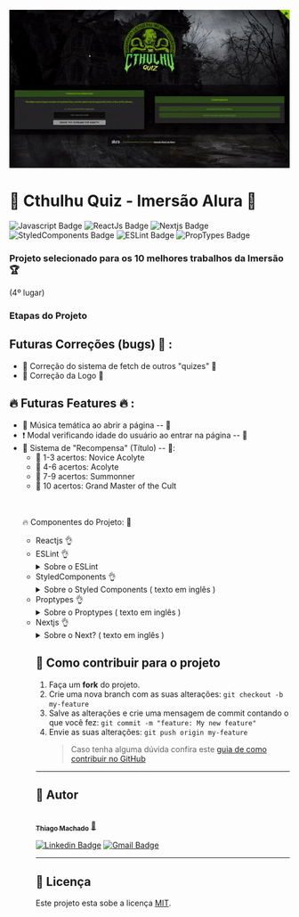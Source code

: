 ![web-preview](https://raw.githubusercontent.com/thimmdev/imersaoalura-quiz/main/cthulhuquizgif.gif)

<h1> 
	🚧  Cthulhu Quiz - Imersão Alura 🚀
</h1>

![Javascript Badge](https://img.shields.io/badge/JavaScript-F7DF1E?style=for-the-badge&logo=javascript&logoColor=black)
![ReactJs Badge](https://img.shields.io/badge/React-20232A?style=for-the-badge&logo=react&logoColor=61DAFB)
![Nextjs Badge](https://img.shields.io/badge/-NextJs-105b94?style=for-the-badge&logoColor=black)
![StyledComponents Badge](https://img.shields.io/badge/styled--components-DB7093?style=for-the-badge&logo=styled-components&logoColor=white)
![ESLint Badge](https://img.shields.io/badge/-ESLint-5b1094?style=for-the-badge&logoColor=black)
![PropTypes Badge](https://img.shields.io/badge/-PropTypes-5b9410?style=for-the-badge&logoColor=black)

<h3> Projeto selecionado para os 10 melhores trabalhos da Imersão 🏆 </h3>
 <p>(4º lugar)</p>

<h3>Etapas do Projeto</h3>

## Futuras Correções (bugs) 🚧 :
<ul>
<li> 🚧 Correção do sistema de fetch de outros "quizes" 🚧 </li>
<li> 🚧 Correção da Logo 🚧 </li>
</ul>

## 🔥 Futuras Features 🔥 :
<ul>
<li> 🎵 Música temática ao abrir a página -- 🚧 </li>
<li> ❗ Modal verificando idade do usuário ao entrar na página -- 🚧 </li>
<li> 👏 Sistema de "Recompensa" (Título) -- 🚧:
	<ul>
	<li>🚧 1-3 acertos: Novice Acolyte </li>
	<li>🚧 4-6 acertos: Acolyte </li>
	<li>🚧 7-9 acertos: Summonner </li>
	<li>🚧 10 acertos: Grand Master of the Cult </li>
	</ul>
</li>
<br />
<br />
<p>🔥 Componentes do Projeto: 🚀</p> 
<ul>
<li>Reactjs 👌</li>
<li>ESLint 👌</li>
<details>
<summary> Sobre o ESLint </summary>
<h4>Getting Started with ESLint</h4>
ESLint is a tool for identifying and reporting on patterns found in ECMAScript/JavaScript code, with the goal of making code more consistent and avoiding bugs. In many ways, it is similar to JSLint and JSHint with a few exceptions:
<ul>
<li>ESLint uses Espree for JavaScript parsing.</li>
<li>ESLint uses an AST to evaluate patterns in code.</li>
<li>ESLint is completely pluggable, every single rule is a plugin and you can add more at runtime.</li>
</ul>
For more details such as: Installation and Usage and configuration use the link below:
https://eslint.org/docs/user-guide/getting-started
</details>
      
<li>StyledComponents 👌</li>
<details>
<summary>Sobre o Styled Components ( texto em inglês )</summary>
<br>
  <h3>Example app with styled-components</h3>

This example features how you use a different styling solution than [styled-jsx](https://github.com/zeit/styled-jsx) that also supports universal styles. That means we can serve the required styles for the first render within the HTML and then load the rest in the client. In this case we are using [styled-components] (https://github.com/styled-components/styled-components).

For this purpose we are extending the `<Document />` and injecting the server side rendered styles into the `<head>`, and also adding the `babel-plugin-styled- components` (which is required for server side rendering). Additionally we set up a global [theme](https://www.styled-components.com/docs/advanced#theming) for styled-components using NextJS custom [`<App>`](https://nextjs.org/docs/advanced-features/custom-app) component.
</details>

<li>Proptypes 👌</li>
<details>
<summary> Sobre o Proptypes ( texto em inglês ) </summary>
<br>
# Runtime type checking for React props and similar objects.
You can use prop-types to document the intended types of properties passed to components. 
React (and potentially other libraries—see the checkPropTypes() reference below) will check props passed to your components against those definitions, 
and warn in development if they don’t match.

Installation
`npm install --save prop-types`

</details>
  
<li>Nextjs 👌</li>
<details>
<summary>Sobre o Next? ( texto em inglês )</summary>
<br>
Execute [`create-next-app`](https://github.com/vercel/next.js/tree/canary/packages/create-next-app) with [npm](https://docs.npmjs.com/cli/init) or [Yarn](https://yarnpkg.com/lang/en/docs/cli/create/) to bootstrap the example:

```bash
npx create-next-app --example with-styled-components with-styled-components-app
# or
yarn create next-app --example with-styled-components with-styled-components-app
```

Deploy it to the cloud with [Vercel](https://vercel.com/new?utm_source=github&utm_medium=readme&utm_campaign=next-example) ([Documentation](https://nextjs.org/docs/deployment)).

### Try it on CodeSandbox

[Open this example on CodeSandbox](https://codesandbox.io/s/github/vercel/next.js/tree/canary/examples/with-styled-components)

### Notes

When wrapping a [Link](https://nextjs.org/docs/api-reference/next/link) from `next/link` within a styled-component, the [as](https://styled-components.com/docs/api#as-polymorphic-prop) prop provided by `styled` will collide with the Link's `as` prop and cause styled-components to throw an `Invalid tag` error. To avoid this, you can either use the recommended [forwardedAs](https://styled-components.com/docs/api#forwardedas-prop) prop from styled-components or use a different named prop to pass to a `styled` Link.

<details>
<summary>Click to expand workaround example</summary>
<br />

**components/StyledLink.js**

```javascript
import Link from "next/link";
import styled from "styled-components";

const StyledLink = ({ as, children, className, href }) => (
  <Link href={href} as={as} passHref>
    <a className={className}>{children}</a>
  </Link>
);

export default styled(StyledLink)`
  color: #0075e0;
  text-decoration: none;
  transition: all 0.2s ease-in-out;

  &:hover {
    color: #40a9ff;
  }

  &:focus {
    color: #40a9ff;
    outline: none;
    border: 0;
  }
`;
```

**pages/index.js**

```javascript
import StyledLink from "../components/StyledLink";

export default () => (
  <StyledLink href="/post/[pid]" forwardedAs="/post/abc">
    First post
  </StyledLink>
);
```

## Deploy your own

Deploy the example using [Vercel](https://vercel.com?utm_source=github&utm_medium=readme&utm_campaign=next-example):

[![Deploy with Vercel](https://vercel.com/button)](https://vercel.com/new/git/external?repository-url=https://github.com/vercel/next.js/tree/canary/examples/with-styled-components&project-name=with-styled-components&repository-name=with-styled-components)

## How to use

</details>
</details>    
</h1>

## 💪 Como contribuir para o projeto

1. Faça um **fork** do projeto.
2. Crie uma nova branch com as suas alterações: `git checkout -b my-feature`
3. Salve as alterações e crie uma mensagem de commit contando o que você fez: `git commit -m "feature: My new feature"`
4. Envie as suas alterações: `git push origin my-feature`
   > Caso tenha alguma dúvida confira este [guia de como contribuir no GitHub](./CONTRIBUTING.md)

---

## 🦸 Autor

<a href="https://www.linkedin.com/in/thiagommdev/">
 <img style="border-radius: 50%;" src="https://avatars2.githubusercontent.com/u/76121511?s=400&u=4629bd1a8919ee7a1b04b70adb584ec89099e945&v=4" width="100px;" alt=""/>
 <br />
 <sub><b>Thiago Machado</b></sub></a> <a href="https://www.linkedin.com/in/thiagommdev/" title="Linkedin">🚀</a>
 <br />

[![Linkedin Badge](https://img.shields.io/badge/-Thiago-blue?style=flat-square&logo=Linkedin&logoColor=white&link=https://www.linkedin.com/in/thiagommdev/)](https://www.linkedin.com/in/thiagommdev/)
[![Gmail Badge](https://img.shields.io/badge/-thiagomm.dev@gmail.com-c14438?style=flat-square&logo=Gmail&logoColor=white&link=mailto:thiagommm.dev@gmail.com)](mailto:thiagomm.dev@gmail.com)

---

## 📝 Licença

Este projeto esta sobe a licença [MIT](./LICENSE).
